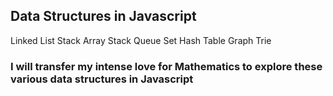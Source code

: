 ## Data Structures in Javascript

Linked List
Stack
Array
Stack
Queue
Set
Hash Table
Graph
Trie

### I will transfer my intense love for Mathematics to explore these various data structures in Javascript
